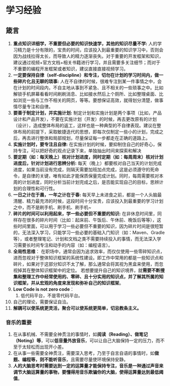 # 学习经验

## 箴言


1. **重点知识详细学，不重要但必要的知识快速学，其他的知识尽量不学:** 
    人的学习精力是十分有限的，宝贵的时间，应该投入到最重要的知识学习中，否则会因为战线拉得太长，而导致人的精力逐渐丧失。对于重要的开发框架和知识，建议通过视频+官方文档+相关书籍进行学习，并且需要多关注细节；而对于不重要的编程开发框架或者知识，建议直接直接视频学习。  
2.  **一定要保持自律（self-discipline）和专注，切勿在计划的学习时间内，做一些碎片化且无聊的琐事:** 
    人在不自律的时候，很难专注到某一件事情之中，会在计划的时间段内，不自主地从事到不紧急、且不相关的一些琐事之中。比如解锁手机屏幕看看时间刷刷消息、比如接水然后上个厕所、比如整理桌面、比如浏览一些与工作不相关的网页，等等。要想保证高效，就得划分清楚，做事情尽量专注和自律。  
3.  **要善于制定计划，并实施计划:** 
    制定计划和实施计划是两个事项（比如，产品设计和产品开发），不要在实施计划（开发）的时候，再去更改原有的计划（设计），造成整体布局的返工，这样也是一种典型的不自律表现。建议在整体布局的前提下，采取敏捷迭代的思想，即每次仅制定一些小的计划，完成之后，再去进行整体和局部规划，尽量保证每一步都走在正确的道路上。
4.  **实施计划时，要专注且自律:** 
    在实施计划的时候，要抑制住自己的好奇心，保持专注，可以把好奇的观点记录下来，单独抽出时间来探索和解决
5.  **要定期（如：每天晚上）核对计划进度，同时定期（如：每周周末）核对计划进度后，针对计划进行思辨分析:** 
    每天（晚上）都要核对自己当天的计划完成进度，如果当前没有完成，则隔天需要加班加点完成，这是必须遵守的死命令，是自律的关键，唯有如此才能保质保量完成计划。同时，每周需要核对本周的计划进度，同时分析当前计划完成之后，是否能实现自己的目标，思辨计划的合理性和可行性。  
6.  **一日之计在于晨，一年之计在于春:** 
    每天早上未进食之前，都是一个人头脑最清醒、精力最充沛的时候，这段时间十分宝贵，应该投入到最重要的学习计划之中，而不是刷手机、刷手机、刷手机~  
7.  **碎片的时间可以利用起来，学一些必要但不重要的知识:** 
    在非休息时间里，同样存在很多的碎片时间（比如：起床前、午饭后、午休前、晚饭后等等），这些时间里面，可以用于学习一些必要但不重要的知识，因为碎片时间是很短暂的，无法深入学习，只能学习一些必要的基础入门知识（如：Maven、Gradle等），或者整理笔记、计划和文档之类不需要持续投入的事情，而无法深入学习需要长时间专注和动手的内容（如：编程语言）。
8. **全局性思维**：
	在职场中，通常会因为追求效率，而仅仅使用一些零碎知识点，进而忽视对于整体知识框架的系统性建设。即工作中常用的都是一些知识点和碎片，如果对于这部分知识不太了解，那么通常会将其视为黑盒来使用，而忽视掉其在整体知识框架中的定位。
	若想要提升自己的知识境界，就**需要不断搜集和整理工作中经常使用的、零碎、且十分实用的知识点，并了解其所属的知识框架，并从宏观的角度来发现和弥补自己的知识框架**。
9. **Low Code is not zero code**：
	1. 低代码平台，不是零代码平台。
10. 自己的理论，需要保证自洽。
11. **解耦可以使系统更灵活，聚合可以使系统更简单，切忌教条主义。**



### 音乐的重要

1. 在从事机械、不需要全神贯注的事情时，如**阅读（Reading）、做笔记（Noting）等**，可以**低音量外放音乐**，可以让自己大脑保持一定的压力，而不至于太轻松而出现开小差。
2. 在从事一些需要全神贯注，需要深入思考，乃至于自言自语的事情时，如**做题、编程等，则不能听音乐**，且需要尽量使环境保持安静。
3. **人的大脑思考时需要达到一定的运算量才能保持专注，音乐是一种通过声音来调节大脑运算量的事物，要懂得用音乐欺骗你的大脑，使得运算量达到最低阈值**。